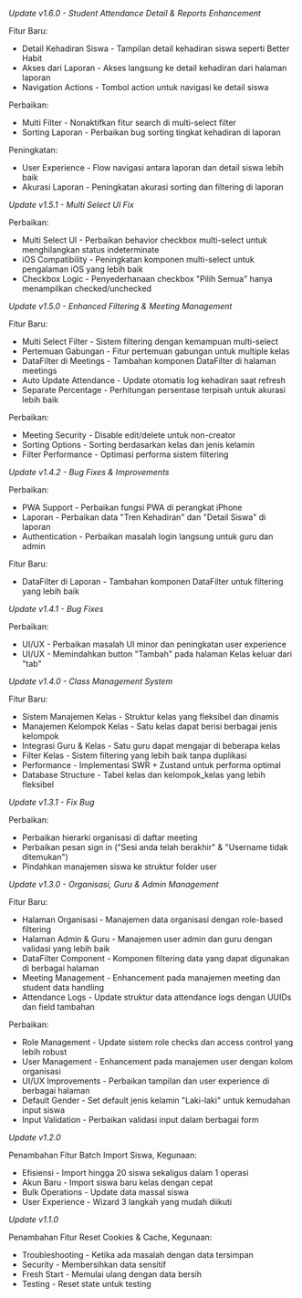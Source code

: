 *Update v1.6.0 - Student Attendance Detail & Reports Enhancement*

Fitur Baru:
- Detail Kehadiran Siswa - Tampilan detail kehadiran siswa seperti Better Habit
- Akses dari Laporan - Akses langsung ke detail kehadiran dari halaman laporan
- Navigation Actions - Tombol action untuk navigasi ke detail siswa

Perbaikan:
- Multi Filter - Nonaktifkan fitur search di multi-select filter
- Sorting Laporan - Perbaikan bug sorting tingkat kehadiran di laporan

Peningkatan:
- User Experience - Flow navigasi antara laporan dan detail siswa lebih baik
- Akurasi Laporan - Peningkatan akurasi sorting dan filtering di laporan

*Update v1.5.1 - Multi Select UI Fix*

Perbaikan:
- Multi Select UI - Perbaikan behavior checkbox multi-select untuk menghilangkan status indeterminate
- iOS Compatibility - Peningkatan komponen multi-select untuk pengalaman iOS yang lebih baik
- Checkbox Logic - Penyederhanaan checkbox "Pilih Semua" hanya menampilkan checked/unchecked

*Update v1.5.0 - Enhanced Filtering & Meeting Management*

Fitur Baru:
- Multi Select Filter - Sistem filtering dengan kemampuan multi-select
- Pertemuan Gabungan - Fitur pertemuan gabungan untuk multiple kelas
- DataFilter di Meetings - Tambahan komponen DataFilter di halaman meetings
- Auto Update Attendance - Update otomatis log kehadiran saat refresh
- Separate Percentage - Perhitungan persentase terpisah untuk akurasi lebih baik

Perbaikan:
- Meeting Security - Disable edit/delete untuk non-creator
- Sorting Options - Sorting berdasarkan kelas dan jenis kelamin
- Filter Performance - Optimasi performa sistem filtering

*Update v1.4.2 - Bug Fixes & Improvements*

Perbaikan:
- PWA Support - Perbaikan fungsi PWA di perangkat iPhone
- Laporan - Perbaikan data "Tren Kehadiran" dan "Detail Siswa" di laporan
- Authentication - Perbaikan masalah login langsung untuk guru dan admin

Fitur Baru:
- DataFilter di Laporan - Tambahan komponen DataFilter untuk filtering yang lebih baik

*Update v1.4.1 - Bug Fixes*

Perbaikan:
- UI/UX - Perbaikan masalah UI minor dan peningkatan user experience
- UI/UX - Memindahkan button "Tambah" pada halaman Kelas keluar dari "tab"

*Update v1.4.0 - Class Management System*

Fitur Baru:
- Sistem Manajemen Kelas - Struktur kelas yang fleksibel dan dinamis
- Manajemen Kelompok Kelas - Satu kelas dapat berisi berbagai jenis kelompok
- Integrasi Guru & Kelas - Satu guru dapat mengajar di beberapa kelas
- Filter Kelas - Sistem filtering yang lebih baik tanpa duplikasi
- Performance - Implementasi SWR + Zustand untuk performa optimal
- Database Structure - Tabel kelas dan kelompok_kelas yang lebih fleksibel


*Update v1.3.1 - Fix Bug*

Perbaikan:
- Perbaikan hierarki organisasi di daftar meeting
- Perbaikan pesan sign in ("Sesi anda telah berakhir" & "Username tidak ditemukan")
- Pindahkan manajemen siswa ke struktur folder user


*Update v1.3.0 - Organisasi, Guru & Admin Management*

Fitur Baru:
- Halaman Organisasi - Manajemen data organisasi dengan role-based filtering
- Halaman Admin & Guru - Manajemen user admin dan guru dengan validasi yang lebih baik
- DataFilter Component - Komponen filtering data yang dapat digunakan di berbagai halaman
- Meeting Management - Enhancement pada manajemen meeting dan student data handling
- Attendance Logs - Update struktur data attendance logs dengan UUIDs dan field tambahan

Perbaikan:
- Role Management - Update sistem role checks dan access control yang lebih robust
- User Management - Enhancement pada manajemen user dengan kolom organisasi
- UI/UX Improvements - Perbaikan tampilan dan user experience di berbagai halaman
- Default Gender - Set default jenis kelamin "Laki-laki" untuk kemudahan input siswa
- Input Validation - Perbaikan validasi input dalam berbagai form


*Update v1.2.0*

Penambahan Fitur Batch Import Siswa, Kegunaan:
- Efisiensi - Import hingga 20 siswa sekaligus dalam 1 operasi
- Akun Baru - Import siswa baru kelas dengan cepat
- Bulk Operations - Update data massal siswa
- User Experience - Wizard 3 langkah yang mudah diikuti


*Update v1.1.0*

Penambahan Fitur Reset Cookies & Cache, Kegunaan: 
- Troubleshooting - Ketika ada masalah dengan data tersimpan
- Security - Membersihkan data sensitif
- Fresh Start - Memulai ulang dengan data bersih
- Testing - Reset state untuk testing